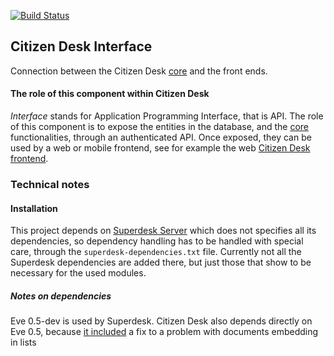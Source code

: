 [![Build Status](https://travis-ci.org/sourcefabric-innovation/citizendesk-interface.png?branch=master)](https://travis-ci.org/sourcefabric-innovation/citizendesk-interface)

## Citizen Desk Interface

Connection between the Citizen Desk [core][core] and the front ends.

#### The role of this component within Citizen Desk

*Interface* stands for Application Programming Interface, that is
API. The role of this component is to expose the entities in the
database, and the [core][core] functionalities, through an
authenticated API. Once exposed, they can be used by a web or mobile
frontend, see for example the web [Citizen Desk frontend][frontend].

### Technical notes

#### Installation

This project depends on [Superdesk Server][superdesk_server] which
does not specifies all its dependencies, so dependency handling has to
be handled with special care, through the `superdesk-dependencies.txt`
file. Currently not all the Superdesk dependencies are added there,
but just those that show to be necessary for the used modules.

##### Notes on dependencies

Eve 0.5-dev is used by Superdesk. Citizen Desk also depends directly
on Eve 0.5, because [it
included](https://github.com/nicolaiarocci/eve/commit/2c7d97952251434f32429e0ae7e945b822d53c9f)
a fix to a problem with documents embedding in lists


[superdesk_server]: https://github.com/superdesk/superdesk-server
[core]: https://github.com/sourcefabric-innovation/citizendesk-core
[frontend]: https://github.com/sourcefabric-innovation/citizendesk-frontend
